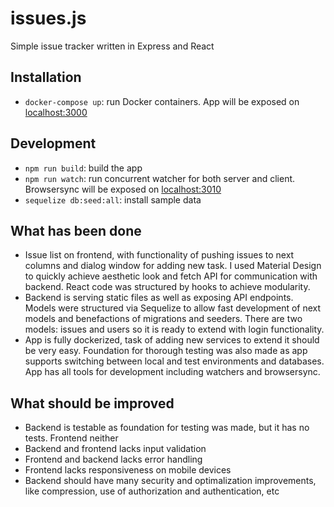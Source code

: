 # issues.js
Simple issue tracker written in Express and React

## Installation
- `docker-compose up`: run Docker containers. App will be exposed on [localhost:3000](localhost:3000)

## Development
- `npm run build`: build the app
- `npm run watch`: run concurrent watcher for both server and client. Browsersync will be exposed on [localhost:3010](localhost:3010)
- `sequelize db:seed:all`: install sample data

## What has been done

- Issue list on frontend, with functionality of pushing issues to next columns and dialog window for adding new task. I used Material Design to quickly achieve aesthetic look and fetch API for communication with backend. React code was structured by hooks to achieve modularity.
- Backend is serving static files as well as exposing API endpoints. Models were structured via Sequelize to allow fast development of next models and benefactions of migrations and seeders. There are two models: issues and users so it is ready to extend with login functionality.
- App is fully dockerized, task of adding new services to extend it should be very easy. Foundation for thorough testing was also made as app supports switching between local and test environments and databases. App has all tools for development including watchers and browsersync.

## What should be improved

- Backend is testable as foundation for testing was made, but it has no tests. Frontend neither
- Backend and frontend lacks input validation
- Frontend and backend lacks error handling
- Frontend lacks responsiveness on mobile devices
- Backend should have many security and optimalization improvements, like compression, use of authorization and authentication, etc
